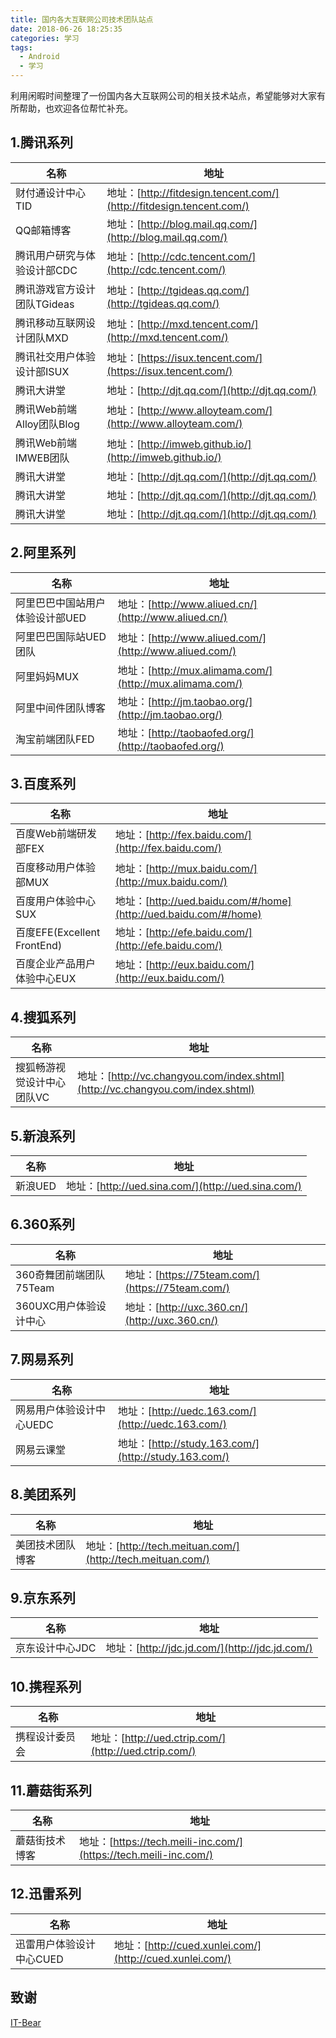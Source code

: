 ```yaml
---
title: 国内各大互联网公司技术团队站点
date: 2018-06-26 18:25:35
categories: 学习
tags:
  - Android
  - 学习
---
```


利用闲暇时间整理了一份国内各大互联网公司的相关技术站点，希望能够对大家有所帮助，也欢迎各位帮忙补充。

## 1.腾讯系列 ##
| 名称 |地址|
| --------------------------- | -------------------------------------------------------------------- |
| 财付通设计中心TID           | 地址：[http://fitdesign.tencent.com/](http://fitdesign.tencent.com/) |
| QQ邮箱博客                  | 地址：[http://blog.mail.qq.com/](http://blog.mail.qq.com/)           |
| 腾讯用户研究与体验设计部CDC | 地址：[http://cdc.tencent.com/](http://cdc.tencent.com/)             |
| 腾讯游戏官方设计团队TGideas | 地址：[http://tgideas.qq.com/](http://tgideas.qq.com/)               |
| 腾讯移动互联网设计团队MXD   | 地址：[http://mxd.tencent.com/](http://mxd.tencent.com/)             |
| 腾讯社交用户体验设计部ISUX  | 地址：[https://isux.tencent.com/](https://isux.tencent.com/)         |
| 腾讯大讲堂                  | 地址：[http://djt.qq.com/](http://djt.qq.com/)                       |
| 腾讯Web前端Alloy团队Blog    | 地址：[http://www.alloyteam.com/](http://www.alloyteam.com/)         |
| 腾讯Web前端IMWEB团队        | 地址：[http://imweb.github.io/](http://imweb.github.io/)             |
| 腾讯大讲堂                  | 地址：[http://djt.qq.com/](http://djt.qq.com/)                       |
| 腾讯大讲堂                  | 地址：[http://djt.qq.com/](http://djt.qq.com/)                       |
| 腾讯大讲堂                  | 地址：[http://djt.qq.com/](http://djt.qq.com/)                       |

## 2.阿里系列 ##
| 名称 |地址|
| ------------------------------- | -------------------------------------------------------- |
| 阿里巴巴中国站用户体验设计部UED | 地址：[http://www.aliued.cn/](http://www.aliued.cn/)     |
| 阿里巴巴国际站UED团队           | 地址：[http://www.aliued.com/](http://www.aliued.com/)   |
| 阿里妈妈MUX                     | 地址：[http://mux.alimama.com/](http://mux.alimama.com/) |
| 阿里中间件团队博客              | 地址：[http://jm.taobao.org/](http://jm.taobao.org/)     |
| 淘宝前端团队FED                 | 地址：[http://taobaofed.org/](http://taobaofed.org/)     |

## 3.百度系列 ##
| 名称 |地址|
| --------------------------- | ---------------------------------------------------------------- |
| 百度Web前端研发部FEX        | 地址：[http://fex.baidu.com/](http://fex.baidu.com/)             |
| 百度移动用户体验部MUX       | 地址：[http://mux.baidu.com/](http://mux.baidu.com/)             |
| 百度用户体验中心SUX         | 地址：[http://ued.baidu.com/#/home](http://ued.baidu.com/#/home) |
| 百度EFE(Excellent FrontEnd) | 地址：[http://efe.baidu.com/](http://efe.baidu.com/)             |
| 百度企业产品用户体验中心EUX | 地址：[http://eux.baidu.com/](http://eux.baidu.com/)             |

## 4.搜狐系列 ##
| 名称 |地址|
| -------------------------- | ------------------------------------------------------------------------------- |
| 搜狐畅游视觉设计中心团队VC | 地址：[http://vc.changyou.com/index.shtml](http://vc.changyou.com/index.shtml)  |

## 5.新浪系列 ##
| 名称 |地址|
| ------- | -------------------------------------------------- |
| 新浪UED | 地址：[http://ued.sina.com/](http://ued.sina.com/) |

## 6.360系列 ##
| 名称 |地址|
| ----------------------- | ------------------------------------------------ |
| 360奇舞团前端团队75Team | 地址：[https://75team.com/](https://75team.com/) |
| 360UXC用户体验设计中心  | 地址：[http://uxc.360.cn/](http://uxc.360.cn/)   |

## 7.网易系列 ##
| 名称 |地址|
| ------------------------ | ---------------------------------------------------- |
| 网易用户体验设计中心UEDC | 地址：[http://uedc.163.com/](http://uedc.163.com/)   |
| 网易云课堂               | 地址：[http://study.163.com/](http://study.163.com/) |

## 8.美团系列 ##
| 名称 |地址|
| ---------------- | ---------------------------------------------------------- |
| 美团技术团队博客 | 地址：[http://tech.meituan.com/](http://tech.meituan.com/) |

## 9.京东系列 ##
| 名称 |地址|
| --------------- | ---------------------------------------------- |
| 京东设计中心JDC | 地址：[http://jdc.jd.com/](http://jdc.jd.com/) |

## 10.携程系列 ##
| 名称 |地址|
| -------------- | ---------------------------------------------------- |
| 携程设计委员会 | 地址：[http://ued.ctrip.com/](http://ued.ctrip.com/) |

## 11.蘑菇街系列 ##
| 名称 |地址|
| -------------- | ---------------------------------------------------------------- |
| 蘑菇街技术博客 | 地址：[https://tech.meili-inc.com/](https://tech.meili-inc.com/) |

## 12.迅雷系列 ##
| 名称 |地址|
| ------------------------ | -------------------------------------------------------- |
| 迅雷用户体验设计中心CUED | 地址：[http://cued.xunlei.com/](http://cued.xunlei.com/) |

## 致谢 ##
[IT-Bear](https://www.cnblogs.com/IT-Bear/p/5566506.html)

